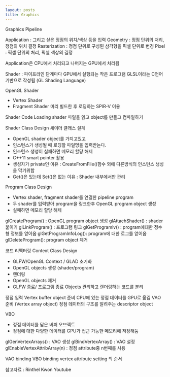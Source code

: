 ```yaml
---
layout: posts
title: Graphics
---
```

Graphics Pipeline

Application : 그리고 싶은 정점의 위치/색상 등을 입력
Geometry : 정점 단위의 처리, 정점의 위치 결정
Rasterization : 정점 단위로 구성된 삼각형을 픽셀 단위로 변경
Pixel : 픽셀 단위의 처리, 픽셀 색상의 결정

Application은 CPU에서 처리되고
나머지는 GPU에서 처리됨

Shader : 파이프라인 단계마다 GPU에서 실행되는 작은 프로그램
GLSL이라는 C언어 기반으로 작성됨 (GL Shading Language)

OpenGL Shader
- Vertex Shader
- Fragment Shader
미리 빌드한 후 로딩하는 SPIR-V 이용

Shader Code Loading
shader 파일을 읽고 object를 만들고 컴파일하기

Shader Class Design 셰이더 클래스 설계
- OpenGL shader object를 가지고있고
- 인스턴스가 생성될 때 로딩할 파일명을 입력받는다.
- 인스턴스 생성이 실패하면 메모리 할당 해제
- C++11 smart pointer 활용
- 생성자가 private인 이유 : CreateFromFile()함수 외에 다른방식의 인스턴스 생성을 막기위함
- Get()은 있는데 Set()은 없는 이유 : Shader 내부에서만 관리

Program Class Design

- Vertex shader, fragment shader를 연결한 pipeline program
- 두 shader를 입력받아 program을 링크한후 OpenGL program object 생성
- 실패하면 메모리 할당 해제

glCreateProgram() : OpenGL program object 생성
glAttachShader() : shader 붙이기
glLinkProgram() : 프로그램 링크
glGetProgramiv() : program에대한 정수형 정보를 얻어옴
glGetProgramInfoLog(): program에 대한 로그를 얻어옴
glDeleteProgram(): program object 제거

코드 리팩터링
Context Class Design
- GLFW/OpenGL Context / GLAD 초기화
- OpenGL objects 생성 (shader/program)
- 렌더링
- OpenGL objects 제거
- GLFW 종료/ 프로그램 종료
Objects 관리하고 렌더링하는 코드를 분리

정점 입력
Vertex buffer object 준비
CPU에 있는 정점 데이터를 GPU로 옮김
VAO 준비 (Vertex array object)
정점 데이터의 구조를 알려주는 descriptor object

VBO
- 정점 데이터를 담은 버퍼 오브젝트
- 정점에 대한 다양한 데이터를 GPU가 접근 가능한 메모리에 저장해둠

glGenVertexArrays() : VAO 생성
glBindVertexArray() : VAO 설정
glEnableVertexAttribArray(n) : 정점 attribute중 n번째를 사용

VAO binding
VBO binding
vertex attribute setting
의 순서


참고자료 : Rinthel Kwon Youtube